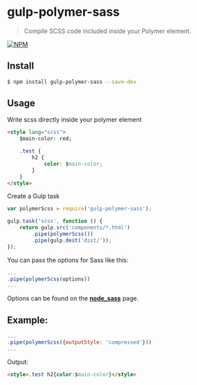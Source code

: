 # gulp-polymer-sass

> Compile SCSS code included inside your Polymer element.

[![NPM](https://nodei.co/npm/gulp-polymer-sass.png?downloads=true&downloadRank=true&stars=true)](https://nodei.co/npm/gulp-polymer-sass/)

## Install

```bash
$ npm install gulp-polymer-sass --save-dev
```

## Usage
Write scss directly inside your polymer element
```html
<style lang="scss">
	$main-color: red;

	.test {
		h2 {
			color: $main-color;
		}
	}
</style>
```

Create a Gulp task

```js
var polymerScss = require('gulp-polymer-sass');

gulp.task('scss', function () {
    return gulp.src('components/*.html')
        .pipe(polymerScss())
        .pipe(gulp.dest('dist/'));
});
```

You can pass the options for Sass like this:
```js
...
.pipe(polymerScss(options))
...
```

Options can be found on the [**node_sass**](https://www.npmjs.com/package/node-sass#options) page.

Example:
-------------

```js
...
.pipe(polymerScss({outputStyle: 'compressed'}))
...
```

Output:
```html
<style>.test h2{color:$main-color}</style>
```